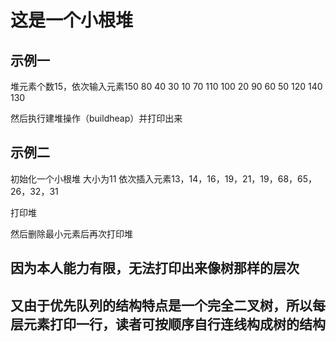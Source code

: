 # 这是一个小根堆
## 示例一
堆元素个数15，依次输入元素150 80 40 30 10 70 110 100 20 90 60 50 120 140 130

然后执行建堆操作（buildheap）并打印出来
## 示例二
初始化一个小根堆 大小为11
依次插入元素13，14，16，19，21，19，68，65，26，32，31

打印堆

然后删除最小元素后再次打印堆

## 因为本人能力有限，无法打印出来像树那样的层次
## 又由于优先队列的结构特点是一个完全二叉树，所以每层元素打印一行，读者可按顺序自行连线构成树的结构
